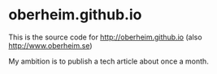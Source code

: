 # oberheim.github.io

This is the source code for http://oberheim.github.io (also http://www.oberheim.se)

My ambition is to publish a tech article about once a month.

